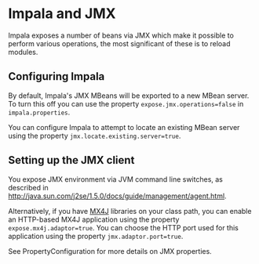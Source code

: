 # Impala and JMX #

Impala exposes a number of beans via JMX which make it possible to perform various operations, the most significant of these is to reload modules.

## Configuring Impala ##

By default, Impala's JMX MBeans will be exported to a new MBean server. To turn this off you can use the property `expose.jmx.operations=false` in `impala.properties`.

You can configure Impala to attempt to locate an existing MBean server using the property `jmx.locate.existing.server=true`.

## Setting up the JMX client ##

You expose JMX environment via JVM command line switches, as described in http://java.sun.com/j2se/1.5.0/docs/guide/management/agent.html.

Alternatively, if you have [MX4J](http://mx4j.sourceforge.net/) libraries on your class path, you can enable an HTTP-based MX4J application using the property `expose.mx4j.adaptor=true`. You can choose the HTTP port used for this application using the property `jmx.adaptor.port=true`.

See PropertyConfiguration for more details on JMX properties.